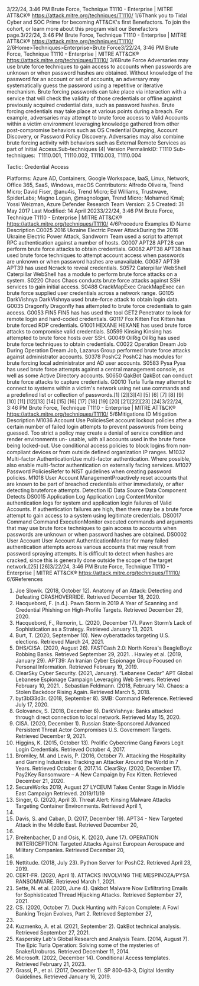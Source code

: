 3/22/24, 3:46 PM Brute Force, Technique T1110 - Enterprise | MITRE ATT&CK®
https://attack.mitre.org/techniques/T1110/ 1/6Thank you to Tidal Cyber and SOC Prime for becoming ATT&CK's ﬁrst Benefactors. To join the cohort, or learn more about this program visit our
Benefactors page.3/22/24, 3:46 PM Brute Force, Technique T1110 - Enterprise | MITRE ATT&CK®
https://attack.mitre.org/techniques/T1110/ 2/6Home>Techniques>Enterprise>Brute Force3/22/24, 3:46 PM Brute Force, Technique T1110 - Enterprise | MITRE ATT&CK®
https://attack.mitre.org/techniques/T1110/ 3/6Brute Force
Adversaries may use brute force techniques to gain access to accounts when passwords are unknown or when password hashes are
obtained. Without knowledge of the password for an account or set of accounts, an adversary may systematically guess the password using
a repetitive or iterative mechanism. Brute forcing passwords can take place via interaction with a service that will check the validity of those
credentials or oﬄine against previously acquired credential data, such as password hashes.
Brute forcing credentials may take place at various points during a breach. For example, adversaries may attempt to brute force access to
Valid Accounts within a victim environment leveraging knowledge gathered from other post-compromise behaviors such as OS Credential
Dumping, Account Discovery, or Password Policy Discovery. Adversaries may also combine brute forcing activity with behaviors such as
External Remote Services as part of Initial Access.Sub-techniques (4)
Version PermalinkID: T1110
Sub-techniques:  T1110.001, T1110.002, T1110.003, T1110.004

Tactic: Credential Access

Platforms: Azure AD, Containers, Google Workspace, IaaS, Linux, Network, Oﬃce 365, SaaS, Windows, macOS
Contributors: Alfredo Oliveira, Trend Micro; David Fiser, @anu4is, Trend Micro; Ed Williams, Trustwave, SpiderLabs; Magno Logan,
@magnologan, Trend Micro; Mohamed Kmal; Yossi Weizman, Azure Defender Research Team
Version: 2.5
Created: 31 May 2017
Last Modiﬁed: 14 April 20233/22/24, 3:46 PM Brute Force, Technique T1110 - Enterprise | MITRE ATT&CK®
https://attack.mitre.org/techniques/T1110/ 4/6Procedure Examples
ID Name Description
C0025 2016 Ukraine Electric
Power AttackDuring the 2016 Ukraine Electric Power Attack, Sandworm Team used a script to attempt RPC
authentication against a number of hosts.
G0007 APT28 APT28 can perform brute force attacks to obtain credentials.
G0082 APT38 APT38 has used brute force techniques to attempt account access when passwords are
unknown or when password hashes are unavailable.
G0087 APT39 APT39 has used Ncrack to reveal credentials.
S0572 Caterpillar WebShell Caterpillar WebShell has a module to perform brute force attacks on a system.
S0220 Chaos Chaos conducts brute force attacks against SSH services to gain initial access.
S0488 CrackMapExec CrackMapExec can brute force supplied user credentials across a network range.
G0105 DarkVishnya DarkVishnya used brute-force attack to obtain login data.
G0035 Dragonﬂy Dragonﬂy has attempted to brute force credentials to gain access.
G0053 FIN5 FIN5 has has used the tool GET2 Penetrator to look for remote login and hard-coded
credentials.
G0117 Fox Kitten Fox Kitten has brute forced RDP credentials.
G1001 HEXANE HEXANE has used brute force attacks to compromise valid credentials.
S0599 Kinsing Kinsing has attempted to brute force hosts over SSH.
G0049 OilRig OilRig has used brute force techniques to obtain credentials.
C0022 Operation Dream Job During Operation Dream Job, Lazarus Group performed brute force attacks against
administrator accounts.
S0378 PoshC2 PoshC2 has modules for brute forcing local administrator and AD user accounts.
S0583 Pysa Pysa has used brute force attempts against a central management console, as well as some
Active Directory accounts.
S0650 QakBot QakBot can conduct brute force attacks to capture credentials.
G0010 Turla Turla may attempt to connect to systems within a victim's network using net use commands
and a predeﬁned list or collection of passwords.[1]
[2][3][4]
[5]
[6]
[7]
[8]
[9]
[10]
[11]
[12][13]
[14]
[15]
[16]
[17]
[18]
[19]
[20]
[21][22][23]
[24]3/22/24, 3:46 PM Brute Force, Technique T1110 - Enterprise | MITRE ATT&CK®
https://attack.mitre.org/techniques/T1110/ 5/6Mitigations
ID Mitigation Description
M1036 Account Use
PoliciesSet account lockout policies after a certain number of failed login attempts to prevent passwords from
being guessed. Too strict a policy may create a denial of service condition and render environments un-
usable, with all accounts used in the brute force being locked-out. Use conditional access policies to
block logins from non-compliant devices or from outside deﬁned organization IP ranges.
M1032 Multi-factor
AuthenticationUse multi-factor authentication. Where possible, also enable multi-factor authentication on externally
facing services.
M1027 Password
PoliciesRefer to NIST guidelines when creating password policies.
M1018 User Account
ManagementProactively reset accounts that are known to be part of breached credentials either immediately, or after
detecting bruteforce attempts.
Detection
ID Data Source Data Component Detects
DS0015 Application Log Application Log
ContentMonitor authentication logs for system and application login failures of Valid
Accounts. If authentication failures are high, then there may be a brute force attempt
to gain access to a system using legitimate credentials.
DS0017 Command Command
ExecutionMonitor executed commands and arguments that may use brute force techniques to
gain access to accounts when passwords are unknown or when password hashes
are obtained.
DS0002 User Account User Account
AuthenticationMonitor for many failed authentication attempts across various accounts that may
result from password spraying attempts. It is diﬃcult to detect when hashes are
cracked, since this is generally done outside the scope of the target network.[25]
[26]3/22/24, 3:46 PM Brute Force, Technique T1110 - Enterprise | MITRE ATT&CK®
https://attack.mitre.org/techniques/T1110/ 6/6References
1. Joe Slowik. (2018, October 12). Anatomy of an Attack:
Detecting and Defeating CRASHOVERRIDE. Retrieved
December 18, 2020.
2. Hacquebord, F. (n.d.). Pawn Storm in 2019 A Year of Scanning
and Credential Phishing on High-Proﬁle Targets. Retrieved
December 29, 2020.
3. Hacquebord, F., Remorin, L. (2020, December 17). Pawn
Storm’s Lack of Sophistication as a Strategy. Retrieved
January 13, 2021.
4. Burt, T. (2020, September 10). New cyberattacks targeting U.S.
elections. Retrieved March 24, 2021.
5. DHS/CISA. (2020, August 26). FASTCash 2.0: North Korea's
BeagleBoyz Robbing Banks. Retrieved September 29, 2021.
. Hawley et al. (2019, January 29). APT39: An Iranian Cyber
Espionage Group Focused on Personal Information. Retrieved
February 19, 2019.
7. ClearSky Cyber Security. (2021, January). “Lebanese Cedar”
APT Global Lebanese Espionage Campaign Leveraging Web
Servers. Retrieved February 10, 2021.
. Sebastian Feldmann. (2018, February 14). Chaos: a Stolen
Backdoor Rising Again. Retrieved March 5, 2018.
9. byt3bl33d3r. (2018, September 8). SMB: Command Reference.
Retrieved July 17, 2020.
10. Golovanov, S. (2018, December 6). DarkVishnya: Banks
attacked through direct connection to local network. Retrieved
May 15, 2020.
11. CISA. (2020, December 1). Russian State-Sponsored
Advanced Persistent Threat Actor Compromises U.S.
Government Targets. Retrieved December 9, 2021.
12. Higgins, K. (2015, October 13). Proliﬁc Cybercrime Gang
Favors Legit Login Credentials. Retrieved October 4, 2017.
13. Bromiley, M. and Lewis, P. (2016, October 7). Attacking the
Hospitality and Gaming Industries: Tracking an Attacker
Around the World in 7 Years. Retrieved October 6, 2017.14. ClearSky. (2020, December 17). Pay2Key Ransomware – A
New Campaign by Fox Kitten. Retrieved December 21, 2020.
15. SecureWorks 2019, August 27 LYCEUM Takes Center Stage in
Middle East Campaign Retrieved. 2019/11/19
1. Singer, G. (2020, April 3). Threat Alert: Kinsing Malware
Attacks Targeting Container Environments. Retrieved April 1,
2021.
17. Davis, S. and Caban, D. (2017, December 19). APT34 - New
Targeted Attack in the Middle East. Retrieved December 20,
2017.
1. Breitenbacher, D and Osis, K. (2020, June 17). OPERATION
IN(TER)CEPTION: Targeted Attacks Against European
Aerospace and Military Companies. Retrieved December 20,
2021.
19. Nettitude. (2018, July 23). Python Server for PoshC2.
Retrieved April 23, 2019.
20. CERT-FR. (2020, April 1). ATTACKS INVOLVING THE
MESPINOZA/PYSA RANSOMWARE. Retrieved March 1, 2021.
21. Sette, N. et al. (2020, June 4). Qakbot Malware Now
Exﬁltrating Emails for Sophisticated Thread Hijacking Attacks.
Retrieved September 27, 2021.
22. CS. (2020, October 7). Duck Hunting with Falcon Complete: A
Fowl Banking Trojan Evolves, Part 2. Retrieved September 27,
2021.
23. Kuzmenko, A. et al. (2021, September 2). QakBot technical
analysis. Retrieved September 27, 2021.
24. Kaspersky Lab's Global Research and Analysis Team. (2014,
August 7). The Epic Turla Operation: Solving some of the
mysteries of Snake/Uroburos. Retrieved December 11, 2014.
25. Microsoft. (2022, December 14). Conditional Access
templates. Retrieved February 21, 2023.
2. Grassi, P., et al. (2017, December 1). SP 800-63-3, Digital
Identity Guidelines. Retrieved January 16, 2019.